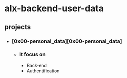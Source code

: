 # alx-backend-user-data

## projects

* ### [0x00-personal_data][0x00-personal_data]
	* ### It focus on 
	  * Back-end
	  * Authentification
	  
